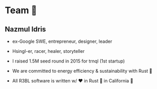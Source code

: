 # Team 💪

## Nazmul Idris
- ex-Google SWE, entrepreneur, designer, leader
- HsingI-er, racer, healer, storyteller
- I raised 1.5M seed round in 2015 for trnql (1st startup)

- We are committed to energy efficiency & sustainability
  with Rust 🌱

- All R3BL software is written w/ ❤️  in Rust 🦀 in
  California 🗽